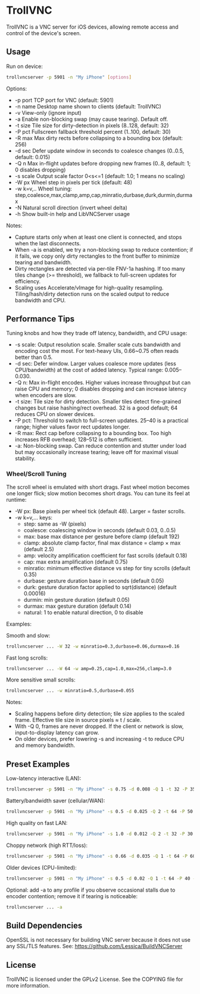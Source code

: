 # TrollVNC

TrollVNC is a VNC server for iOS devices, allowing remote access and control of the device's screen.

## Usage

Run on device:

```sh
trollvncserver -p 5901 -n "My iPhone" [options]
```

Options:

- -p port   TCP port for VNC (default: 5901)
- -n name   Desktop name shown to clients (default: TrollVNC)
- -v        View-only (ignore input)
- -a        Enable non-blocking swap (may cause tearing). Default off.
- -t size   Tile size for dirty-detection in pixels (8..128, default: 32)
- -P pct    Fullscreen fallback threshold percent (1..100, default: 30)
- -R max    Max dirty rects before collapsing to a bounding box (default: 256)
- -d sec    Defer update window in seconds to coalesce changes (0..0.5, default: 0.015)
- -Q n      Max in-flight updates before dropping new frames (0..8, default: 1; 0 disables dropping)
- -s scale  Output scale factor 0<s<=1 (default: 1.0; 1 means no scaling)
- -W px     Wheel step in pixels per tick (default: 48)
- -w k=v,.. Wheel tuning: step,coalesce,max,clamp,amp,cap,minratio,durbase,durk,durmin,durmax
- -N        Natural scroll direction (invert wheel delta)
- -h        Show built-in help and LibVNCServer usage

Notes:

- Capture starts only when at least one client is connected, and stops when the last disconnects.
- When -a is enabled, we try a non-blocking swap to reduce contention; if it fails, we copy only dirty rectangles to the front buffer to minimize tearing and bandwidth.
- Dirty rectangles are detected via per-tile FNV-1a hashing. If too many tiles change (>= threshold), we fallback to full-screen updates for efficiency.
- Scaling uses Accelerate/vImage for high-quality resampling. Tiling/hash/dirty detection runs on the scaled output to reduce bandwidth and CPU.

## Performance Tips

Tuning knobs and how they trade off latency, bandwidth, and CPU usage:

- -s scale: Output resolution scale. Smaller scale cuts bandwidth and encoding cost the most. For text-heavy UIs, 0.66~0.75 often reads better than 0.5.
- -d sec: Defer window. Larger values coalesce more updates (less CPU/bandwidth) at the cost of added latency. Typical range: 0.005–0.030.
- -Q n: Max in-flight encodes. Higher values increase throughput but can raise CPU and memory; 0 disables dropping and can increase latency when encoders are slow.
- -t size: Tile size for dirty detection. Smaller tiles detect fine-grained changes but raise hashing/rect overhead. 32 is a good default; 64 reduces CPU on slower devices.
- -P pct: Threshold to switch to full-screen updates. 25–40 is a practical range; higher values favor rect updates longer.
- -R max: Rect cap before collapsing to a bounding box. Too high increases RFB overhead; 128–512 is often sufficient.
- -a: Non-blocking swap. Can reduce contention and stutter under load but may occasionally increase tearing; leave off for maximal visual stability.

### Wheel/Scroll Tuning

The scroll wheel is emulated with short drags. Fast wheel motion becomes one longer flick; slow motion becomes short drags. You can tune its feel at runtime:

- -W px: Base pixels per wheel tick (default 48). Larger = faster scrolls.
- -w k=v,... keys:
  - step: same as -W (pixels)
  - coalesce: coalescing window in seconds (default 0.03, 0..0.5)
  - max: base max distance per gesture before clamp (default 192)
  - clamp: absolute clamp factor, final max distance = clamp × max (default 2.5)
  - amp: velocity amplification coefficient for fast scrolls (default 0.18)
  - cap: max extra amplification (default 0.75)
  - minratio: minimum effective distance vs step for tiny scrolls (default 0.35)
  - durbase: gesture duration base in seconds (default 0.05)
  - durk: gesture duration factor applied to sqrt(distance) (default 0.00016)
  - durmin: min gesture duration (default 0.05)
  - durmax: max gesture duration (default 0.14)
  - natural: 1 to enable natural direction, 0 to disable

Examples:

Smooth and slow:

```sh
trollvncserver ... -W 32 -w minratio=0.3,durbase=0.06,durmax=0.16
```

Fast long scrolls:

```sh
trollvncserver ... -W 64 -w amp=0.25,cap=1.0,max=256,clamp=3.0
```

More sensitive small scrolls:

```sh
trollvncserver ... -w minratio=0.5,durbase=0.055
```

Notes:

- Scaling happens before dirty detection; tile size applies to the scaled frame. Effective tile size in source pixels ≈ t / scale.
- With -Q 0, frames are never dropped. If the client or network is slow, input-to-display latency can grow.
- On older devices, prefer lowering -s and increasing -t to reduce CPU and memory bandwidth.

## Preset Examples

Low-latency interactive (LAN):

```sh
trollvncserver -p 5901 -n "My iPhone" -s 0.75 -d 0.008 -Q 1 -t 32 -P 35 -R 512
```

Battery/bandwidth saver (cellular/WAN):

```sh
trollvncserver -p 5901 -n "My iPhone" -s 0.5 -d 0.025 -Q 2 -t 64 -P 50 -R 128
```

High quality on fast LAN:

```sh
trollvncserver -p 5901 -n "My iPhone" -s 1.0 -d 0.012 -Q 2 -t 32 -P 30 -R 512
```

Choppy network (high RTT/loss):

```sh
trollvncserver -p 5901 -n "My iPhone" -s 0.66 -d 0.035 -Q 1 -t 64 -P 60 -R 128
```

Older devices (CPU-limited):

```sh
trollvncserver -p 5901 -n "My iPhone" -s 0.5 -d 0.02 -Q 1 -t 64 -P 40 -R 256
```

Optional: add -a to any profile if you observe occasional stalls due to encoder contention; remove it if tearing is noticeable:

```sh
trollvncserver ... -a
```

## Build Dependencies

OpenSSL is not necessary for building VNC server because it does not use any SSL/TLS features. See: <https://github.com/Lessica/BuildVNCServer>

## License

TrollVNC is licensed under the GPLv2 License. See the COPYING file for more information.
